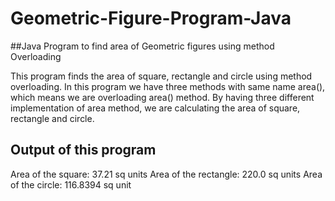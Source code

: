 # Geometric-Figure-Program-Java

##Java Program to find area of Geometric figures using method Overloading

This program finds the area of square, rectangle and circle using method overloading. In this program we have three methods with same name area(), which means we are overloading area() method. By having three different implementation of area method, we are calculating the area of square, rectangle and circle.

## Output of this program

Area of the square: 37.21 sq units
Area of the rectangle: 220.0 sq units
Area of the circle: 116.8394 sq unit
